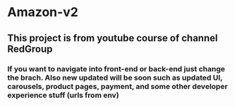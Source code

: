 # Amazon-v2

## This project is from youtube course of channel RedGroup

### If you want to navigate into front-end or back-end just change the brach. Also new updated will be soon such as updated UI, carousels, product pages, payment, and some other developer experience stuff (urls from env)
